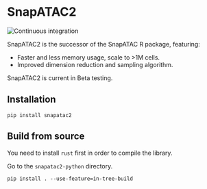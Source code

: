 SnapATAC2
=========

![Continuous integration](https://github.com/kaizhang/SnapATAC2/workflows/Continuous%20integration/badge.svg)

SnapATAC2 is the successor of the SnapATAC R package, featuring:

- Faster and less memory usage, scale to >1M cells.
- Improved dimension reduction and sampling algorithm.

SnapATAC2 is current in Beta testing.

## Installation

`pip install snapatac2`

## Build from source

You need to install `rust` first in order to compile the library.

Go to the `snapatac2-python` directory.

`pip install . --use-feature=in-tree-build`